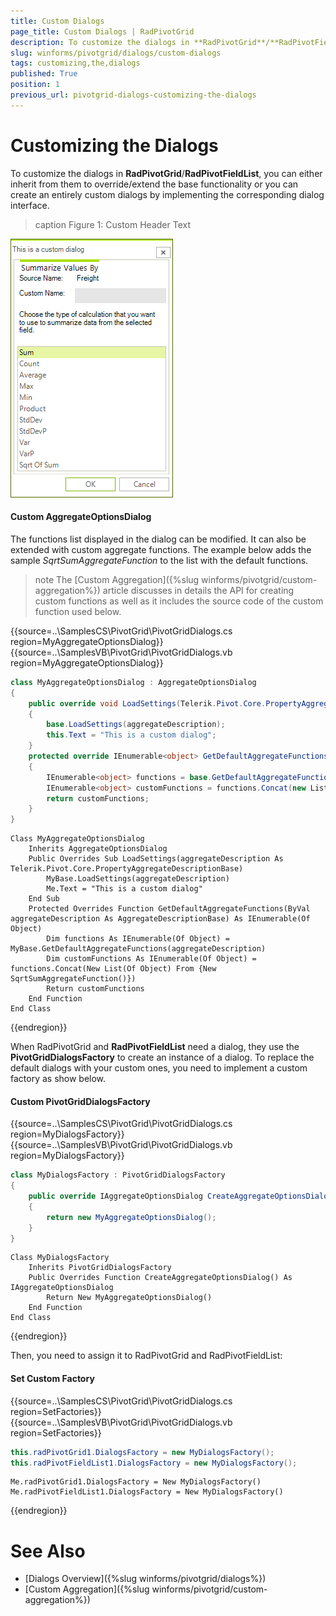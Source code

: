 ```yaml
---
title: Custom Dialogs
page_title: Custom Dialogs | RadPivotGrid
description: To customize the dialogs in **RadPivotGrid**/**RadPivotFieldList**, you can either inherit from them to override/extend the base functionality or you can create an entirely custom dialogs by implementing the corresponding dialog interface.
slug: winforms/pivotgrid/dialogs/custom-dialogs
tags: customizing,the,dialogs
published: True
position: 1
previous_url: pivotgrid-dialogs-customizing-the-dialogs
---
```


# Customizing the Dialogs

To customize the dialogs in **RadPivotGrid**/**RadPivotFieldList**, you can either inherit from them to override/extend the base functionality or you can create an entirely custom dialogs by implementing the corresponding dialog interface.

>caption Figure 1: Custom Header Text

![pivotgrid-dialogs-customizing-the-dialogs 001](images/pivotgrid-dialogs-customizing-the-dialogs001.png)

#### Custom AggregateOptionsDialog

The functions list displayed in the dialog can be modified. It can also be extended with custom aggregate functions. The example below adds the sample *SqrtSumAggregateFunction* to the list with the default functions.

>note The [Custom Aggregation]({%slug winforms/pivotgrid/custom-aggregation%}) article discusses in details the API for creating custom functions as well as it includes the source code of the custom function used below.

{{source=..\SamplesCS\PivotGrid\PivotGridDialogs.cs region=MyAggregateOptionsDialog}} 
{{source=..\SamplesVB\PivotGrid\PivotGridDialogs.vb region=MyAggregateOptionsDialog}}
````C#
class MyAggregateOptionsDialog : AggregateOptionsDialog
{
    public override void LoadSettings(Telerik.Pivot.Core.PropertyAggregateDescriptionBase aggregateDescription)
    {
        base.LoadSettings(aggregateDescription);
        this.Text = "This is a custom dialog";
    }
    protected override IEnumerable<object> GetDefaultAggregateFunctions(AggregateDescriptionBase aggregateDescription)
    {
        IEnumerable<object> functions = base.GetDefaultAggregateFunctions(aggregateDescription);
        IEnumerable<object> customFunctions = functions.Concat(new List<object> { new SqrtSumAggregateFunction() });
        return customFunctions;
    }
}

````
````VB.NET
Class MyAggregateOptionsDialog
    Inherits AggregateOptionsDialog
    Public Overrides Sub LoadSettings(aggregateDescription As Telerik.Pivot.Core.PropertyAggregateDescriptionBase)
        MyBase.LoadSettings(aggregateDescription)
        Me.Text = "This is a custom dialog"
    End Sub
    Protected Overrides Function GetDefaultAggregateFunctions(ByVal aggregateDescription As AggregateDescriptionBase) As IEnumerable(Of Object)
        Dim functions As IEnumerable(Of Object) = MyBase.GetDefaultAggregateFunctions(aggregateDescription)
        Dim customFunctions As IEnumerable(Of Object) = functions.Concat(New List(Of Object) From {New SqrtSumAggregateFunction()})
        Return customFunctions
    End Function
End Class

```` 



{{endregion}}

When RadPivotGrid and **RadPivotFieldList** need a dialog, they use the __PivotGridDialogsFactory__ to create an instance of a dialog. To replace the default dialogs with your custom ones, you need to implement a custom factory as show below.

#### Custom PivotGridDialogsFactory

{{source=..\SamplesCS\PivotGrid\PivotGridDialogs.cs region=MyDialogsFactory}} 
{{source=..\SamplesVB\PivotGrid\PivotGridDialogs.vb region=MyDialogsFactory}} 

````C#
class MyDialogsFactory : PivotGridDialogsFactory
{
    public override IAggregateOptionsDialog CreateAggregateOptionsDialog()
    {
        return new MyAggregateOptionsDialog();
    }
}

````
````VB.NET
Class MyDialogsFactory
    Inherits PivotGridDialogsFactory
    Public Overrides Function CreateAggregateOptionsDialog() As IAggregateOptionsDialog
        Return New MyAggregateOptionsDialog()
    End Function
End Class

````

{{endregion}}

Then, you need to assign it to RadPivotGrid and RadPivotFieldList:

#### Set Custom Factory

{{source=..\SamplesCS\PivotGrid\PivotGridDialogs.cs region=SetFactories}} 
{{source=..\SamplesVB\PivotGrid\PivotGridDialogs.vb region=SetFactories}} 

````C#
this.radPivotGrid1.DialogsFactory = new MyDialogsFactory();
this.radPivotFieldList1.DialogsFactory = new MyDialogsFactory();

````
````VB.NET
Me.radPivotGrid1.DialogsFactory = New MyDialogsFactory()
Me.radPivotFieldList1.DialogsFactory = New MyDialogsFactory()

````

{{endregion}} 

# See Also

* [Dialogs Overview]({%slug winforms/pivotgrid/dialogs%})
* [Custom Aggregation]({%slug winforms/pivotgrid/custom-aggregation%})
